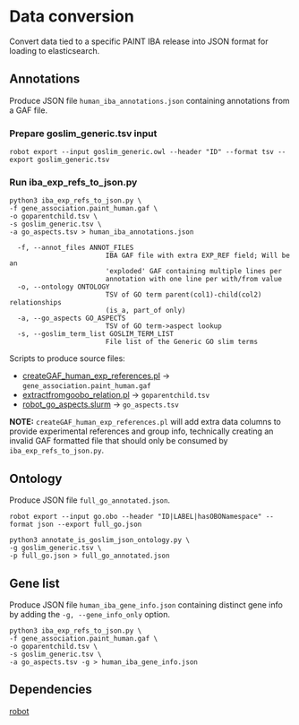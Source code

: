 # Data conversion
Convert data tied to a specific PAINT IBA release into JSON format for loading to elasticsearch.

## Annotations
Produce JSON file `human_iba_annotations.json` containing annotations from a GAF file.
### Prepare goslim_generic.tsv input
```
robot export --input goslim_generic.owl --header "ID" --format tsv --export goslim_generic.tsv
```
### Run iba_exp_refs_to_json.py
```
python3 iba_exp_refs_to_json.py \
-f gene_association.paint_human.gaf \
-o goparentchild.tsv \
-s goslim_generic.tsv \
-a go_aspects.tsv > human_iba_annotations.json
```
```
  -f, --annot_files ANNOT_FILES
                        IBA GAF file with extra EXP_REF field; Will be an
                        'exploded' GAF containing multiple lines per
                        annotation with one line per with/from value
  -o, --ontology ONTOLOGY
                        TSV of GO term parent(col1)-child(col2) relationships
                        (is_a, part_of only)
  -a, --go_aspects GO_ASPECTS
                        TSV of GO term->aspect lookup
  -s, --goslim_term_list GOSLIM_TERM_LIST
                        File list of the Generic GO slim terms
```
Scripts to produce source files:
* [createGAF_human_exp_references.pl](https://github.com/pantherdb/fullgo_paint_update/blob/master/scripts/createGAF_human_exp_references.pl) -> `gene_association.paint_human.gaf`
* [extractfromgoobo_relation.pl](https://github.com/pantherdb/fullgo_paint_update/blob/master/scripts/extractfromgoobo_relation.pl) -> `goparentchild.tsv`
* [robot_go_aspects.slurm](https://github.com/pantherdb/fullgo_paint_update/blob/master/scripts/robot_go_aspects.slurm) -> `go_aspects.tsv`

**NOTE:** `createGAF_human_exp_references.pl` will add extra data columns to provide experimental references and group info, technically creating an invalid GAF formatted file that should only be consumed by `iba_exp_refs_to_json.py`.
## Ontology
Produce JSON file `full_go_annotated.json`.
```
robot export --input go.obo --header "ID|LABEL|hasOBONamespace" --format json --export full_go.json

python3 annotate_is_goslim_json_ontology.py \
-g goslim_generic.tsv \
-p full_go.json > full_go_annotated.json
```
## Gene list
Produce JSON file `human_iba_gene_info.json` containing distinct gene info by adding the `-g, --gene_info_only` option.
```
python3 iba_exp_refs_to_json.py \
-f gene_association.paint_human.gaf \
-o goparentchild.tsv \
-s goslim_generic.tsv \
-a go_aspects.tsv -g > human_iba_gene_info.json
```
## Dependencies
[robot](http://robot.obolibrary.org/)
